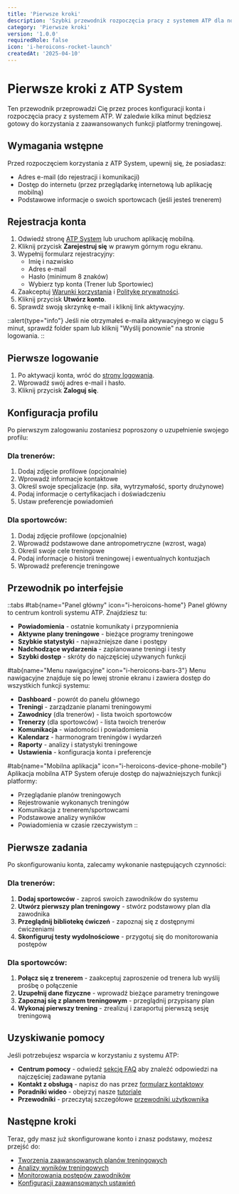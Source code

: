 ```yaml
---
title: 'Pierwsze kroki'
description: 'Szybki przewodnik rozpoczęcia pracy z systemem ATP dla nowych użytkowników'
category: 'Pierwsze kroki'
version: '1.0.0'
requiredRole: false
icon: 'i-heroicons-rocket-launch'
createdAt: '2025-04-10'
---
```


# Pierwsze kroki z ATP System

Ten przewodnik przeprowadzi Cię przez proces konfiguracji konta i rozpoczęcia pracy z systemem ATP. W zaledwie kilka minut będziesz gotowy do korzystania z zaawansowanych funkcji platformy treningowej.

## Wymagania wstępne

Przed rozpoczęciem korzystania z ATP System, upewnij się, że posiadasz:

- Adres e-mail (do rejestracji i komunikacji)
- Dostęp do internetu (przez przeglądarkę internetową lub aplikację mobilną)
- Podstawowe informacje o swoich sportowcach (jeśli jesteś trenerem)

## Rejestracja konta

1. Odwiedź stronę [ATP System](https://atp-system.nuxt.dev) lub uruchom aplikację mobilną.
2. Kliknij przycisk **Zarejestruj się** w prawym górnym rogu ekranu.
3. Wypełnij formularz rejestracyjny:
   - Imię i nazwisko
   - Adres e-mail
   - Hasło (minimum 8 znaków)
   - Wybierz typ konta (Trener lub Sportowiec)
4. Zaakceptuj [Warunki korzystania](/legal/terms) i [Politykę prywatności](/legal/privacy).
5. Kliknij przycisk **Utwórz konto**.
6. Sprawdź swoją skrzynkę e-mail i kliknij link aktywacyjny.

::alert{type="info"}
Jeśli nie otrzymałeś e-maila aktywacyjnego w ciągu 5 minut, sprawdź folder spam lub kliknij "Wyślij ponownie" na stronie logowania.
::

## Pierwsze logowanie

1. Po aktywacji konta, wróć do [strony logowania](/auth/login).
2. Wprowadź swój adres e-mail i hasło.
3. Kliknij przycisk **Zaloguj się**.

## Konfiguracja profilu

Po pierwszym zalogowaniu zostaniesz poproszony o uzupełnienie swojego profilu:

### Dla trenerów:

1. Dodaj zdjęcie profilowe (opcjonalnie)
2. Wprowadź informacje kontaktowe
3. Określ swoje specjalizacje (np. siła, wytrzymałość, sporty drużynowe)
4. Podaj informacje o certyfikacjach i doświadczeniu
5. Ustaw preferencje powiadomień

### Dla sportowców:

1. Dodaj zdjęcie profilowe (opcjonalnie)
2. Wprowadź podstawowe dane antropometryczne (wzrost, waga)
3. Określ swoje cele treningowe
4. Podaj informacje o historii treningowej i ewentualnych kontuzjach
5. Wprowadź preferencje treningowe

## Przewodnik po interfejsie

::tabs
#tab{name="Panel główny" icon="i-heroicons-home"}
Panel główny to centrum kontroli systemu ATP. Znajdziesz tu:

- **Powiadomienia** - ostatnie komunikaty i przypomnienia
- **Aktywne plany treningowe** - bieżące programy treningowe
- **Szybkie statystyki** - najważniejsze dane i postępy
- **Nadchodzące wydarzenia** - zaplanowane treningi i testy
- **Szybki dostęp** - skróty do najczęściej używanych funkcji

#tab{name="Menu nawigacyjne" icon="i-heroicons-bars-3"}
Menu nawigacyjne znajduje się po lewej stronie ekranu i zawiera dostęp do wszystkich funkcji systemu:

- **Dashboard** - powrót do panelu głównego
- **Treningi** - zarządzanie planami treningowymi
- **Zawodnicy** (dla trenerów) - lista twoich sportowców
- **Trenerzy** (dla sportowców) - lista twoich trenerów
- **Komunikacja** - wiadomości i powiadomienia
- **Kalendarz** - harmonogram treningów i wydarzeń
- **Raporty** - analizy i statystyki treningowe
- **Ustawienia** - konfiguracja konta i preferencje

#tab{name="Mobilna aplikacja" icon="i-heroicons-device-phone-mobile"}
Aplikacja mobilna ATP System oferuje dostęp do najważniejszych funkcji platformy:

- Przeglądanie planów treningowych
- Rejestrowanie wykonanych treningów
- Komunikacja z trenerem/sportowcami
- Podstawowe analizy wyników
- Powiadomienia w czasie rzeczywistym
::

## Pierwsze zadania

Po skonfigurowaniu konta, zalecamy wykonanie następujących czynności:

### Dla trenerów:

1. **Dodaj sportowców** - zaproś swoich zawodników do systemu
2. **Utwórz pierwszy plan treningowy** - stwórz podstawowy plan dla zawodnika
3. **Przeglądnij bibliotekę ćwiczeń** - zapoznaj się z dostępnymi ćwiczeniami
4. **Skonfiguruj testy wydolnościowe** - przygotuj się do monitorowania postępów

### Dla sportowców:

1. **Połącz się z trenerem** - zaakceptuj zaproszenie od trenera lub wyślij prośbę o połączenie
2. **Uzupełnij dane fizyczne** - wprowadź bieżące parametry treningowe
3. **Zapoznaj się z planem treningowym** - przeglądnij przypisany plan
4. **Wykonaj pierwszy trening** - zrealizuj i zaraportuj pierwszą sesję treningową

## Uzyskiwanie pomocy

Jeśli potrzebujesz wsparcia w korzystaniu z systemu ATP:

- **Centrum pomocy** - odwiedź [sekcję FAQ](/faq) aby znaleźć odpowiedzi na najczęściej zadawane pytania
- **Kontakt z obsługą** - napisz do nas przez [formularz kontaktowy](/contact)
- **Poradniki wideo** - obejrzyj nasze [tutoriale](https://youtube.com/atpsystem)
- **Przewodniki** - przeczytaj szczegółowe [przewodniki użytkownika](/docs/guides)

## Następne kroki

Teraz, gdy masz już skonfigurowane konto i znasz podstawy, możesz przejść do:

- [Tworzenia zaawansowanych planów treningowych](/docs/public/guides#tworzenie-planów)
- [Analizy wyników treningowych](/docs/public/guides#analiza-wyników)
- [Monitorowania postępów zawodników](/docs/public/guides#monitorowanie-postępów)
- [Konfiguracji zaawansowanych ustawień](/docs/public/guides#zaawansowana-konfiguracja)